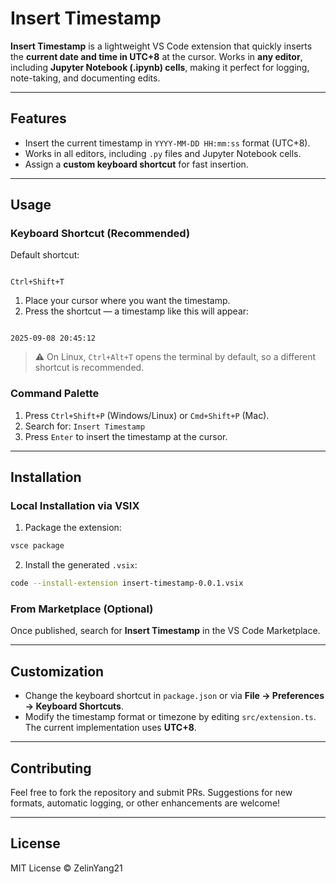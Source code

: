 # Insert Timestamp

**Insert Timestamp** is a lightweight VS Code extension that quickly inserts the **current date and time in UTC+8** at the cursor. Works in **any editor**, including **Jupyter Notebook (.ipynb) cells**, making it perfect for logging, note-taking, and documenting edits.

---

## Features

- Insert the current timestamp in `YYYY-MM-DD HH:mm:ss` format (UTC+8).  
- Works in all editors, including `.py` files and Jupyter Notebook cells.  
- Assign a **custom keyboard shortcut** for fast insertion.  

---

## Usage

### Keyboard Shortcut (Recommended)

Default shortcut:

```

Ctrl+Shift+T

```

1. Place your cursor where you want the timestamp.  
2. Press the shortcut — a timestamp like this will appear:

```

2025-09-08 20:45:12

````

> ⚠️ On Linux, `Ctrl+Alt+T` opens the terminal by default, so a different shortcut is recommended.

### Command Palette

1. Press `Ctrl+Shift+P` (Windows/Linux) or `Cmd+Shift+P` (Mac).  
2. Search for: `Insert Timestamp`  
3. Press `Enter` to insert the timestamp at the cursor.

---

## Installation

### Local Installation via VSIX

1. Package the extension:

```bash
vsce package
````

2. Install the generated `.vsix`:

```bash
code --install-extension insert-timestamp-0.0.1.vsix
```

### From Marketplace (Optional)

Once published, search for **Insert Timestamp** in the VS Code Marketplace.

---

## Customization

* Change the keyboard shortcut in `package.json` or via **File → Preferences → Keyboard Shortcuts**.
* Modify the timestamp format or timezone by editing `src/extension.ts`. The current implementation uses **UTC+8**.

---

## Contributing

Feel free to fork the repository and submit PRs. Suggestions for new formats, automatic logging, or other enhancements are welcome!

---

## License

MIT License © ZelinYang21

